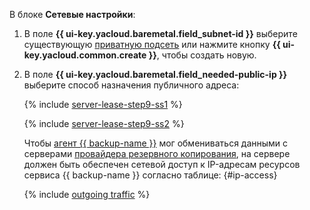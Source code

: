 В блоке **Сетевые настройки**:

1. В поле **{{ ui-key.yacloud.baremetal.field_subnet-id }}** выберите существующую [приватную подсеть](../../../baremetal/concepts/network.md#private-subnet) или нажмите кнопку **{{ ui-key.yacloud.common.create }}**, чтобы создать новую.
1. В поле **{{ ui-key.yacloud.baremetal.field_needed-public-ip }}** выберите способ назначения публичного адреса:

    {% include [server-lease-step9-ss1](./server-lease-step9-ss1.md) %}

    {% include [server-lease-step9-ss2](./server-lease-step9-ss2.md) %}

    Чтобы [агент {{ backup-name }}](../../../backup/concepts/agent.md) мог обмениваться данными с серверами [провайдера резервного копирования](../../../backup/concepts/index.md#providers), на сервере должен быть обеспечен сетевой доступ к IP-адресам ресурсов сервиса {{ backup-name }} согласно таблице: {#ip-access}

    {% include [outgoing traffic](../../backup/outgoing-rules.md) %}
